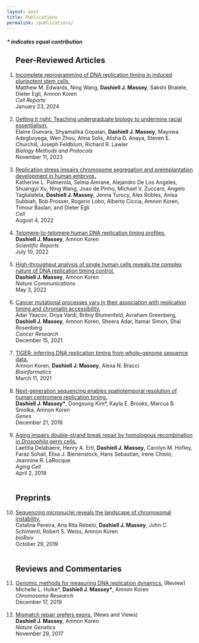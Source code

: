```yaml
---
layout: post
title: Publications
permalink: /publications/
---
```


<h4> <i> * indicates equal contribution </i></h4>

<ol>

<h2>Peer-Reviewed Articles </h2>
  
  <li><a class="light-bg" href="https://doi.org/10.1016/j.celrep.2023.113664" target="_blank" rel="noopener noreferrer">
    Incomplete reprogramming of DNA replication timing in induced pluripotent stem cells.</a> <br>
    <div class="post-byline">
      Matthew M. Edwards, Ning Wang, <b>Dashiell J. Massey</b>, Sakshi Bhatele, Dieter Egli, Amnon Koren <br>
      <i>Cell Reports</i><br>
      January 23, 2024
    </div>
  </li>
  
  <br>

  <li><a class="light-bg" href="https://doi.org/10.1093/biomethods/bpad032" target="_blank" rel="noopener noreferrer">
    Getting it right: Teaching undergraduate biology to undermine racial essentialism.</a> <br>
    <div class="post-byline">
      Elaine Guevara, Shyamalika Gopalan, <b>Dashiell J. Massey</b>, Mayowa Adegboyega, Wen Zhou, Alma Solis, Alisha D. Anaya,
      Steven E. Churchill, Joseph Feldblum, Richard R. Lawler<br>
      <i>Biology Methods and Protocols</i><br>
      November 11, 2023
    </div>
  </li>
  
  <br>

  <li><a class="light-bg" href="https://doi.org/10.1016/j.cell.2022.06.028" target="_blank" rel="noopener noreferrer">
    Replication stress impairs chromosome segregation and preimplantation development in human embryos.</a> <br>
    <div class="post-byline">
      Katherine L. Palmerola, Selma Amrane, Alejandro De Los Angeles, Shuangyi Xu, Ning Wang, Joao de Pinho,
      Michael V. Zuccaro, Angelo Taglialatela, <b>Dashiell J. Massey</b>, Jenna Turocy, Alex Robles, Anisa Subbiah,
      Bob Prosser, Rogerio Lobo, Alberto Ciccia, Amnon Koren, Timour Baslan, and Dieter Egli<br>
      <i>Cell</i><br>
      August 4, 2022
    </div>
  </li>
  
  <br>
  
  <li><a class="light-bg" href="https://doi.org/10.1038/s41598-022-13638-8" target="_blank" rel="noopener noreferrer">
    Telomere-to-telomere human DNA replication timing profiles.</a> <br>
    <div class="post-byline">
      <b>Dashiell J. Massey</b>, Amnon Koren<br>
      <i>Scientific Reports</i><br>
      July 10, 2022  
    </div>
  </li>
  
  <br>
  
  <li><a class="light-bg" href="https://doi.org/10.1038/s41467-022-30212-y" target="_blank" rel="noopener noreferrer">
    High-throughput analysis of single human cells reveals the complex nature of DNA replication timing control.</a> <br>
    <div class="post-byline">
      <b>Dashiell J. Massey</b>, Amnon Koren<br>
      <i>Nature Communications</i><br>
      May 3, 2022
    </div>
  </li>
  
  <br>

  <li><a class="light-bg" href="https://doi.org/10.1158/0008-5472.CAN-21-2039" target="_blank" rel="noopener noreferrer">
    Cancer mutational processes vary in their association with replication timing and chromatin accessibility.</a> <br>
    <div class="post-byline">
      Adar Yaacov, Oriya Vardi, Britny Blumenfeld, Avraham Greenberg, <b>Dashiell J. Massey</b>, Amnon Koren, Sheera Adar,
      Itamar Simon, Shai Rosenberg<br>
      <i>Cancer Research</i><br>
      December 15, 2021  
    </div>
  </li>
  
  <br>
  
  <li><a class="light-bg" href="https://doi.org/10.1093/bioinformatics/btab166" target="_blank" rel="noopener noreferrer">
    TIGER: inferring DNA replication timing from whole-genome sequence data.</a> <br>
    <div class="post-byline">
      Amnon Koren, <b>Dashiell J. Massey</b>, Alexa N. Bracci<br>
      <i>Bioinformatics</i><br>
      March 11, 2021
    </div>
  </li>
  
  <br>
  
  <li><a class="light-bg" href="https://doi.org/10.3390/genes10040269" target="_blank" rel="noopener noreferrer">
    Next-generation sequencing enables spatiotemporal resolution of human centromere replication timing.</a> <br>
    <div class="post-byline">
      <b>Dashiell J. Massey*</b>, Dongsung Kim*, Kayla E. Brooks, Marcus B. Smolka, Amnon Koren<br>
      <i>Genes</i><br>
      December 21, 2016
    </div>
  </li>
  
  <br>
  
  <li><a class="light-bg" href="https://doi.org/10.1111/acel.12556" target="_blank" rel="noopener noreferrer">
    Aging impairs double-strand break repair by homologous recombination in <i>Drosophila</i> germ cells.</a> <br>
    Laetitia Delabaere, Henry A. Ertl, <b>Dashiell J. Massey</b>, Carolyn M. Hofley, Faraz Sohail, Elisa J. Bienenstock,
    Hans Sebastian, Irene Chiolo, Jeannine R. LaRocque<br>
    <i>Aging Cell</i><br>
    April 2, 2019  
  </li>
  
  <br>
  

<h2>Preprints </h2>
<li><a class="light-bg" href="https://doi.org/10.1101/2021.10.28.466311" target="_blank" rel="noopener noreferrer">
    Sequencing micronuclei reveals the landscape of chromosomal instability.</a> <br>
    <div class="post-byline">
      Catalina Pereira, Ana Rita Rebelo, <b>Dashiell J. Massey</b>, John C. Schimenti, Robert S. Weiss, Amnon Koren<br>
      <i>bioRxiv</i><br>
      October 29, 2019
    </div>
  </li>
  
  <br>

<h2>Reviews and Commentaries</h2>
<li><a class="light-bg" href="https://doi.org/10.1007/s10577-019-09624-y" target="_blank" rel="noopener noreferrer">
    Genomic methods for measuring DNA replication dynamics.</a> (Review)<br>
     <div class="post-byline">
      Michelle L. Hulke*, <b>Dashiell J. Massey*</b>, Amnon Koren<br>
      <i>Chromosome Research</i><br>
      December 17, 2019  
    </div>
  </li>
  
  <br>

  <li><a class="light-bg" href="https://doi.org/10.1038/ng.3993" target="_blank" rel="noopener noreferrer">
    Mismatch repair prefers exons.</a> (News and Views)<br>
    <div class="post-byline">
      <b>Dashiell J. Massey</b>, Amnon Koren<br>
      <i>Nature Genetics</i><br>
      November 29, 2017  
    </div>
  </li>
  <br>

</ol>
